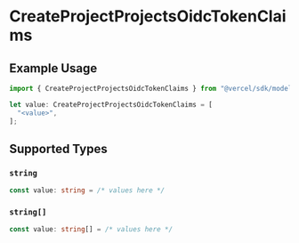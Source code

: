 # CreateProjectProjectsOidcTokenClaims

## Example Usage

```typescript
import { CreateProjectProjectsOidcTokenClaims } from "@vercel/sdk/models/operations/createproject.js";

let value: CreateProjectProjectsOidcTokenClaims = [
  "<value>",
];
```

## Supported Types

### `string`

```typescript
const value: string = /* values here */
```

### `string[]`

```typescript
const value: string[] = /* values here */
```

